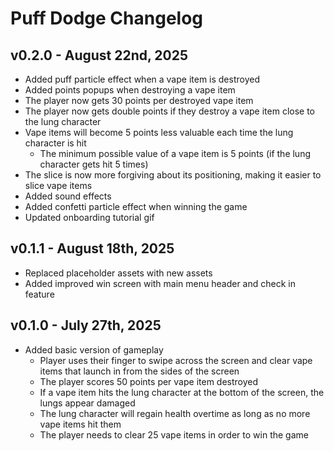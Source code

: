 # Puff Dodge Changelog

## v0.2.0 - August 22nd, 2025
* Added puff particle effect when a vape item is destroyed
* Added points popups when destroying a vape item
* The player now gets 30 points per destroyed vape item
* The player now gets double points if they destroy a vape item close to the lung character
* Vape items will become 5 points less valuable each time the lung character is hit
	* The minimum possible value of a vape item is 5 points (if the lung character gets hit 5 times)
* The slice is now more forgiving about its positioning, making it easier to slice vape items
* Added sound effects
* Added confetti particle effect when winning the game
* Updated onboarding tutorial gif

## v0.1.1 - August 18th, 2025
* Replaced placeholder assets with new assets
* Added improved win screen with main menu header and check in feature

## v0.1.0 - July 27th, 2025
* Added basic version of gameplay
  * Player uses their finger to swipe across the screen and clear vape items that launch in from the sides of the screen
  * The player scores 50 points per vape item destroyed
  * If a vape item hits the lung character at the bottom of the screen, the lungs appear damaged
  * The lung character will regain health overtime as long as no more vape items hit them
  * The player needs to clear 25 vape items in order to win the game
